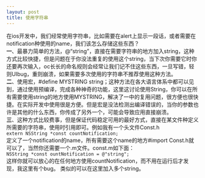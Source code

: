 ```yaml
---
layout: post
title: 使用字符串
---
```

在ios开发中，我们经常使用字符串，比如需要在alert上显示一段话，或者需要在notification种使用的name，我们该怎么存储这些东西？		
**一**、最暴力简单的方法，@“string”，直接在需要字符串的地方加入string，这种方式比较快捷，但是问题在于你没法重复的使用这个string，当下次你需要它时你还要再次输入，oc长长的命名规则会经常让我们记不住这些东西，一旦写错，轻则UIbug，重则崩溃，如果需要多次使用的字符串不推荐使用这种方法。			
**二**、使用宏，#define MYSTRING string；这种方法在各大语言体系中都可以见到，通过使用预编译，完成各种神奇的功能，这里这讨论使用String，你可以在所有需要使用string的地方使用MYSTRING，解决了一中的复用问题，很方便也很快捷。在实际开发中使用很是方便。但是宏是没法检测出编译错误的，当你的参数也许是其他的什么东西，你传成了另外一个，可能会导致应用直接崩溃。			
**三**、这种方式比较费事，但是保证代码稳定可用的最好方式，直接在某文件种定义所需要的字符串，使用时引用即可。例如我有一个头文件Const.h		
`
extern NSString *const countNotification;
`		
定义了一个notification的name，所有需要这个name的地方#import Const.h就可以了，当然你还需要一个.m文件。const.m如下面：		
`
NSString *const ountNotification = @"string";
`		
这样你就可以放心的在任何地方使用countNotification，而不用在运行后才发现，我这里有个bug。
类似的可以在这里加入多个string。